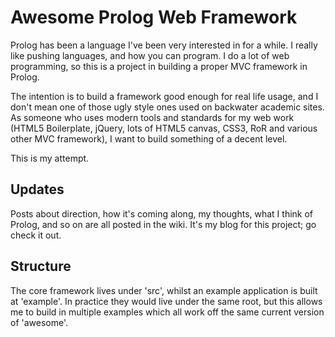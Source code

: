 Awesome Prolog Web Framework
============================

Prolog has been a language I've been very interested in for a while. I really like pushing languages, and how you can program. I do a lot of web programming, so this is a project in building a proper MVC framework in Prolog.

The intention is to build a framework good enough for real life usage, and I don't mean one of those ugly style ones used on backwater academic sites. As someone who uses modern tools and standards for my web work (HTML5 Boilerplate, jQuery, lots of HTML5 canvas, CSS3, RoR and various other MVC framework), I want to build something of a decent level.

This is my attempt.

Updates
-------

Posts about direction, how it's coming along, my thoughts, what I think of Prolog, and so on are all posted in the wiki. It's my blog for this project; go check it out.

Structure
---------

The core framework lives under 'src', whilst an example application is built at 'example'. In practice they would live under the same root, but this allows me to build in multiple examples which all work off the same current version of 'awesome'.